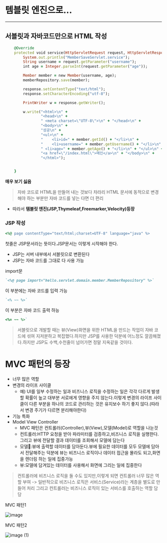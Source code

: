 # 템블릿 엔진으로... 
---- 

## 서블릿과 자바코드만으로 HTML 작성
```ruby
    @Override
    protected void service(HttpServletRequest request, HttpServletResponse response) throws ServletException, IOException {
        System.out.println("MemberSaveServlet.service");
        String username = request.getParameter("username");
        int age = Integer.parseInt(request.getParameter("age"));

        Member member = new Member(username, age);
        memberRepository.save(member);

        response.setContentType("text/html");
        response.setCharacterEncoding("utf-8");

        PrintWriter w = response.getWriter();

        w.write("<html>\n" +
                "<head>\n" +
                " <meta charset=\"UTF-8\">\n" + "</head>\n" +
                "<body>\n" +
                "성공\n" +
                "<ul>\n" +
                "    <li>id=" + member.getId() + "</li>\n" +
                "    <li>username=" + member.getUsername() + "</li>\n" +
                " <li>age=" + member.getAge() + "</li>\n" + "</ul>\n" +
                "<a href=\"/index.html\">메인</a>\n" + "</body>\n" +
                "</html>");


    }

```
**매우 보기 싫음**
> 자바 코드로 HTML을 만들어 내는 것보다 차라리 HTML 문서에 동적으로 변경해야 하는 부분만 자바 코드를 넣는 다면 더 편리
* 따라서 **템블릿 엔진(JSP,Thymeleaf,Freemarker,Velocity)등장**


### JSP 작성
```ruby
<%@ page contentType="text/html;charset=UTF-8" language="java" %>
```
첫줄은 JSP문서라는 뜻이다.JSP문서는 이렇게 시작해야 한다.
* JSP는 서버 내부에서 서블릿으로 변환된다
* JSP는 자바 코드를 그대로 다 사용 가능


import문
```ruby
`<%@ page import="hello.servlet.domain.member.MemberRepository" %>`
```

이 부분에는 자바 코드를 입력 가능
```ruby
`<% ~~ %>`
```
이 부분은 자바 코드 출력 하능
```ruby
<%= ~~ %>`

```

> 서블릿으로 개발할 때는 뷰(View)화면을 위한 HTML을 만드는 작업이 자바 코드에 섞여 지저분하고 복잡했다.하지만 JSP를 사용한 덕분에 어느정도 깔끔해졌다.하지만 JSP도 수백,수천줄이 넘어가면 정말 지옥같을 것이다.

# MVC 패턴의 등장
* 너무 많은 역할
* 변경의 라이프 사이클
  * 예) UI를 일부 수정하는 일과 비즈니스 로직을 수정하는 일은 각각 다르게 발생할 확률이 높고 대부분 서로에게 영향을 주지 않는다.이렇게 변경의 라이프 사이클이 다른 부분을 하나의 코드로 관리하는 것은 유지보수 하기 좋지 않다.(따라서 변경 주기가 다르면 분리해야한다) 
* 기능 특화
* Model View Controller
  * MVC 패턴은 컨트롤러(Controller),뷰(View),모델(Model)로 역할을 나눈것
   * 컨트롤러:HTTP 요청을 받아 파라미터를 검증하고,비즈니스 로직을 실행한다.그리고 뷰에 전달할 결과 데이터를 조회해서 모델에 담는다
   * 모델:뷰에 출력할 데이터를 담아둔다.뷰에 필요한 데이터를 모두 모델에 담아서 전달해주는 덕분에 뷰는 비즈니스 로직이나 데이터 접근을 몰라도 되고,화면을 렌더링 하는 일에 집중가능
   * 뷰:모델에 담겨있는 데이터를 사용해서 화면에 그리는 일에 집중한다

 
> 컨트롤러에 비즈니스 로직을 둘 수도 있지만,이렇게 되면 컨트롤러 너무 많은 역할 부여 -> 일반적으로 비즈니스 로직은 서비스(Service)라는 계층을 별도로 만들어 처리
> 그리고 컨트롤러는 비즈니스 로직이 있는 서비스를 호출하는 역할 담당



MVC 패턴1


![image](https://github.com/pbk2312/SpringMVC_1/assets/156402683/fa78277d-23de-4cba-9a45-fe70375e1cae)

MVC 패턴2


![image (1)](https://github.com/pbk2312/SpringMVC_1/assets/156402683/8b9304b0-8bf4-4129-b4b9-2997a0c45219)






  
